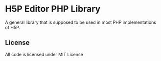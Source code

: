 H5P Editor PHP Library
==========

A general library that is supposed to be used in most PHP implementations of H5P.

## License

All code is licensed under MIT License